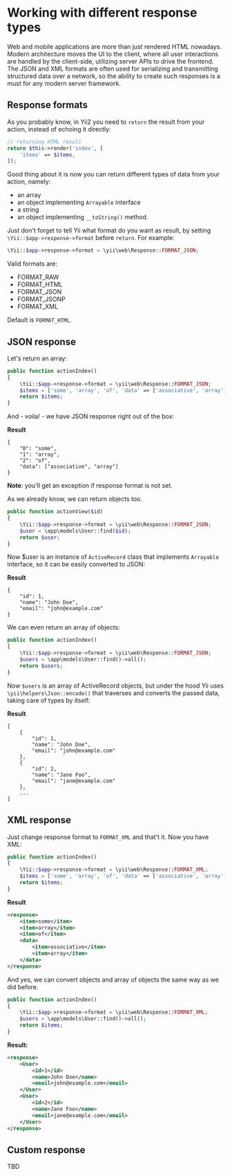 Working with different response types
=====================================

Web and mobile applications are more than just rendered HTML nowadays.
Modern architecture moves the UI to the client, where all user interactions are handled by the client-side, utilizing server APIs to drive the frontend.
The JSON and XML formats are often used for serializing and transmitting structured data over a network, so the ability to create such responses is a must for any modern server framework.

Response formats
----------------

As you probably know, in Yii2 you need to `return` the result from your action, instead of echoing it directly:

```php
// returning HTML result
return $this->render('index', [
    'items' => $items,
]);
```

Good thing about it is now you can return different types of data from your action, namely:

- an array
- an object implementing `Arrayable` interface
- a string
- an object implementing `__toString()` method.

Just don't forget to tell Yii what format do you want as result, by setting `\Yii::$app->response->format` before `return`. For example:
```php
\Yii::$app->response->format = \yii\web\Response::FORMAT_JSON;
```

Valid formats are:

- FORMAT_RAW
- FORMAT_HTML
- FORMAT_JSON
- FORMAT_JSONP
- FORMAT_XML

Default is `FORMAT_HTML`.

JSON response
-------------

Let's return an array:

```php
public function actionIndex()
{
    \Yii::$app->response->format = \yii\web\Response::FORMAT_JSON;
    $items = ['some', 'array', 'of', 'data' => ['associative', 'array']];
    return $items;
}
```

And - voila! - we have JSON response right out of the box:

**Result**
```
{
    "0": "some",
    "1": "array",
    "2": "of",
    "data": ["associative", "array"]
}
```

**Note**: you'll get an exception if response format is not set.

As we already know, we can return objects too.

```php
public function actionView($id)
{
    \Yii::$app->response->format = \yii\web\Response::FORMAT_JSON;
    $user = \app\models\User::find($id);
    return $user;
}
```

Now $user is an instance of `ActiveRecord` class that implements `Arrayable` interface, so it can be easily converted to JSON:

**Result**
```
{
    "id": 1,
    "name": "John Doe",
    "email": "john@example.com"
}
```

We can even return an array of objects:

```php
public function actionIndex()
{
    \Yii::$app->response->format = \yii\web\Response::FORMAT_JSON;
    $users = \app\models\User::find()->all();
    return $users;
}
```

Now `$users` is an array of ActiveRecord objects, but under the hood Yii uses `\yii\helpers\Json::encode()` that traverses and converts the passed data, taking care of types by itself:

**Result**
```
[
    {
        "id": 1,
        "name": "John Doe",
        "email": "john@example.com"
    },
    {
        "id": 2,
        "name": "Jane Foo",
        "email": "jane@example.com"
    },
    ...
]
```

XML response
------------

Just change response format to `FORMAT_XML` and that't it. Now you have XML:
```php
public function actionIndex()
{
    \Yii::$app->response->format = \yii\web\Response::FORMAT_XML;
    $items = ['some', 'array', 'of', 'data' => ['associative', 'array']];
    return $items;
}
```

**Result**
```xml
<response>
    <item>some</item>
    <item>array</item>
    <item>of</item>
    <data>
        <item>associative</item>
        <item>array</item>
    </data>
</response>
```

And yes, we can convert objects and array of objects the same way as we did before.
```php
public function actionIndex()
{
    \Yii::$app->response->format = \yii\web\Response::FORMAT_XML;
    $users = \app\models\User::find()->all();
    return $items;
}
```
**Result:**
```xml
<response>
    <User>
        <id>1</id>
        <name>John Doe</name>
        <email>john@example.com</email>
    </User>
    <User>
        <id>2</id>
        <name>Jane Foo</name>
        <email>jane@example.com</email>
    </User>
</response>
```

Custom response
---------------

TBD
